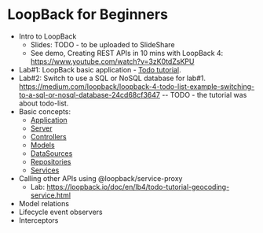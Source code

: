 # LoopBack for Beginners

- Intro to LoopBack 
    - Slides: TODO - to be uploaded to SlideShare
    - See demo, Creating REST APIs in 10 mins with LoopBack 4: https://www.youtube.com/watch?v=3zK0tdZsKPU
- Lab#1: LoopBack basic application - [Todo tutorial](https://loopback.io/doc/en/lb4/todo-tutorial.html). 
- Lab#2: Switch to use a SQL or NoSQL database for lab#1. https://medium.com/loopback/loopback-4-todo-list-example-switching-to-a-sql-or-nosql-database-24cd68cf3647 -- TODO - the tutorial was about todo-list. 
- Basic concepts:
    - [Application](https://loopback.io/doc/en/lb4/Application.html)
    - [Server](https://loopback.io/doc/en/lb4/Server.html)
    - [Controllers](https://loopback.io/doc/en/lb4/Controllers.html)
    - [Models](https://loopback.io/doc/en/lb4/Model.html)
    - [DataSources](https://loopback.io/doc/en/lb4/DataSources.html)
    - [Repositories](https://loopback.io/doc/en/lb4/Repositories.html)
    - [Services](https://loopback.io/doc/en/lb4/Services.html) 
- Calling other APIs using @loopback/service-proxy
    - Lab: https://loopback.io/doc/en/lb4/todo-tutorial-geocoding-service.html
- Model relations
- Lifecycle event observers
- Interceptors
